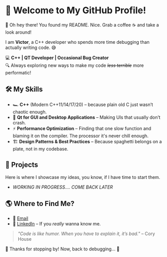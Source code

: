 # 🚀 Welcome to My GitHub Profile!

👋 Oh hey there! You found my README. Nice. Grab a coffee ☕ and take a look around!  

I am **Victor**, a C++ developer who spends more time debugging than actually writing code. 😅

💻 **C++ | QT Developer | Occasional Bug Creator**  
🔍 Always exploring new ways to make my code ~~*less terrible*~~ more performatic!



## 🛠️ My Skills
- 🏎️ **C++** (Modern C++11/14/17/20) – because plain old C just wasn’t chaotic enough.
- 🎨 **Qt for GUI and Desktop Applications** – Making UIs that usually don’t crash.
- ⚡ **Performance Optimization** – Finding that one slow function and blaming it on the compiler. The processor it's never chill enough.
- 🏗️ **Design Patterns & Best Practices** – Because spaghetti belongs on a plate, not in my codebase.



## 📂 Projects
Here is where I showcase my ideas, you know, if I have time to start them. 

 - *WORKING IN PROGRESS.... COME BACK LATER*



## 🌎 Where to Find Me?
 - 📧 [Email](mailto:victorrafael735@gmail.com)
 - 💼 [LinkedIn](https://www.linkedin.com/in/victor-rafael-9a01341bb/) – If you *really* wanna know me.


> *"Code is like humor. When you have to explain it, it’s bad."* – Cory House  

🎉 Thanks for stopping by! Now, back to debugging... 🚀

